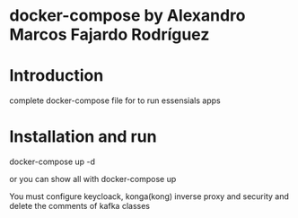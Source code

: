 # docker-compose by Alexandro Marcos Fajardo Rodríguez

# Introduction
complete docker-compose file for to run essensials apps

# Installation and run

docker-compose up -d

or you can show all with docker-compose up

You must configure keycloack, konga(kong) inverse proxy and security and delete the comments of kafka classes 

```